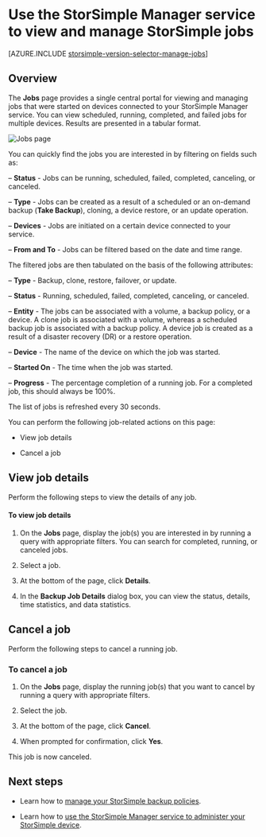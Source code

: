 <properties 
   pageTitle="View and manage StorSimple jobs | Windows Azure"
   description="Describes the StorSimple Manager service Jobs page and how to use it to track recent, current, and scheduled backup jobs."
   services="storsimple"
   documentationCenter="NA"
   authors="alkohli"
   manager="carolz"
   editor=""/>
<tags
	ms.service="storsimple"
	ms.date="12/14/2015"
	wacn.date=""/>

# Use the StorSimple Manager service to view and manage StorSimple jobs

[AZURE.INCLUDE [storsimple-version-selector-manage-jobs](../includes/storsimple-version-selector-manage-jobs.md)]

## Overview

The **Jobs** page provides a single central portal for viewing and managing jobs that were started on devices connected to your StorSimple Manager service. You can view scheduled, running, completed, and failed jobs for multiple devices. Results are presented in a tabular format. 

![Jobs page](./media/storsimple-manage-jobs/HCS_JobsPage.png)

You can quickly find the jobs you are interested in by filtering on fields such as:

– **Status** - Jobs can be running, scheduled, failed, completed, canceling, or canceled.

– **Type** - Jobs can be created as a result of a scheduled or an on-demand backup (**Take Backup**), cloning, a device restore, or an update operation.

– **Devices** - Jobs are initiated on a certain device connected to your service.

– **From and To** - Jobs can be filtered based on the date and time range.

The filtered jobs are then tabulated on the basis of the following attributes:

– **Type** - Backup, clone, restore, failover, or update.

– **Status** - Running, scheduled, failed, completed, canceling, or canceled.

– **Entity** - The jobs can be associated with a volume, a backup policy, or a device. A clone job is associated with a volume, whereas a scheduled backup job is associated with a backup policy. A device job is created as a result of a disaster recovery (DR) or a restore operation.

– **Device** - The name of the device on which the job was started.

– **Started On** - The time when the job was started.

– **Progress** - The percentage completion of a running job. For a completed job, this should always be 100%.

The list of jobs is refreshed every 30 seconds.

You can perform the following job-related actions on this page:

- View job details

- Cancel a job

## View job details

Perform the following steps to view the details of any job.

#### To view job details

1. On the **Jobs** page, display the job(s) you are interested in by running a query with appropriate filters. You can search for completed, running, or canceled jobs.

2. Select a job.

3. At the bottom of the page, click **Details**.

4. In the **Backup Job Details** dialog box, you can view the status, details, time statistics, and data statistics.

## Cancel a job

Perform the following steps to cancel a running job.

### To cancel a job

1. On the **Jobs** page, display the running job(s) that you want to cancel by running a query with appropriate filters.

1. Select the job.

1. At the bottom of the page, click **Cancel**.

1. When prompted for confirmation, click **Yes**.

This job is now canceled.

## Next steps

- Learn how to [manage your StorSimple backup policies](storsimple-manage-backup-policies.md).

- Learn how to [use the StorSimple Manager service to administer your StorSimple device](/documentation/articles/storsimple-manager-service-administration).